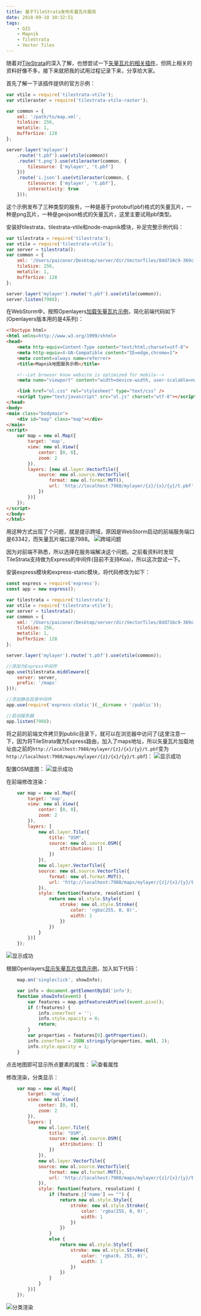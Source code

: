 ```yaml
---
title: 基于TileStrata发布矢量瓦片服务
date: 2018-09-10 10:32:51
tags: 
	- GIS
	- Mapnik
	- TileStrata
	- Vector Tiles
---
```


随着对[TileStrata](https://github.com/naturalatlas/tilestrata)的深入了解，也想尝试一下[矢量瓦片的相关插件](https://github.com/naturalatlas/tilestrata-vtile)，但网上相关的资料好像不多，接下来就把我的试用过程记录下来，分享给大家。

首先了解一下该插件提供的官方示例：
```javascript
var vtile = require('tilestrata-vtile');
var vtileraster = require('tilestrata-vtile-raster');

var common = {
    xml: '/path/to/map.xml',
    tileSize: 256,
    metatile: 1,
    bufferSize: 128
};

server.layer('mylayer')
    .route('t.pbf').use(vtile(common))
    .route('t.png').use(vtileraster(common, {
        tilesource: ['mylayer', 't.pbf']
    }))
    .route('i.json').use(vtileraster(common, {
        tilesource: ['mylayer', 't.pbf'],
        interactivity: true
    }));
```

这个示例发布了三种类型的服务，一种是基于protobuf(pbf)格式的矢量瓦片，一种是png瓦片，一种是geojson格式的矢量瓦片，这里主要试用pbf类型。

安装好tilestrata、tilestrata-vtile和node-mapnik模块，补足完整示例代码：
```javascript
var tilestrata = require('tilestrata');
var vtile = require('tilestrata-vtile');
var server = tilestrata();
var common = {
    xml: '/Users/paiconor/Desktop/server/dir/VectorTiles/8dd716c9-369c-4edd-9f20-a7aea283f5d0/thumbnail/mapnik.xml',
    tileSize: 256,
    metatile: 1,
    bufferSize: 128
};

server.layer('mylayer').route('t.pbf').use(vtile(common));
server.listen(7988);
```

在WebStorm中，按照Openlayers[加载矢量瓦片示例](http://openlayers.org/en/latest/examples/mapbox-vector-tiles.html)，简化前端代码如下(Openlayers版本用的是4系列)：
```html
<!Doctype html>
<html xmlns=http://www.w3.org/1999/xhtml>
<head>
    <meta http-equiv=Content-Type content="text/html;charset=utf-8">
    <meta http-equiv=X-UA-Compatible content="IE=edge,chrome=1">
    <meta content=always name=referrer>
    <title>Mapnik地图服务示例</title>

    <!--Let browser know website is optimized for mobile-->
    <meta name="viewport" content="width=device-width, user-scalable=no, initial-scale=1.0"/>

    <link href="ol.css" rel="stylesheet" type="text/css" />
    <script type="text/javascript" src="ol.js" charset="utf-8"></script>
</head>
<body>
<main class="bodymain">
    <div id="map" class="map"></div>
</main>
<script>
    var map = new ol.Map({
        target: 'map',
        view: new ol.View({
            center: [0, 0],
            zoom: 2
        }),
        layers: [new ol.layer.VectorTile({
            source: new ol.source.VectorTile({
                format: new ol.format.MVT(),
                url: 'http://localhost:7988/mylayer/{z}/{x}/{y}/t.pbf'
            })
        })]
    });
</script>
</body>
</html>
```
用这种方式出现了个问题，就是提示跨域，原因是WebStorm启动的前端服务端口是63342，而矢量瓦片端口是7988。
![跨域问题](nodemapnikvectortiles/1.png)

因为对前端不熟悉，所以选择在服务端解决这个问题。之前看资料时发现TileStrata支持做为Express的中间件(目前不支持Koa)，所以这次尝试一下。

安装express模块和express-static模块，将代码修改为如下：
```javascript
const express = require('express');
const app = new express();

var tilestrata = require('tilestrata');
var vtile = require('tilestrata-vtile');
var server = tilestrata();
var common = {
    xml: '/Users/paiconor/Desktop/server/dir/VectorTiles/8dd716c9-369c-4edd-9f20-a7aea283f5d0/thumbnail/mapnik.xml',
    tileSize: 256,
    metatile: 1,
    bufferSize: 128
};

server.layer('mylayer').route('t.pbf').use(vtile(common));

//添加为Express中间件
app.use(tilestrata.middleware({
    server: server,
    prefix: '/maps'
}));

//添加静态目录中间件
app.use(require('express-static')(__dirname + '/public'));

//启动服务器
app.listen(7988);
```

将之前的前端文件拷贝到public目录下，就可以在浏览器中访问了(这里注意一下，因为将TileStrata做为Express路由，加入了maps地址，所以矢量瓦片加载地址由之前的`http://localhost:7988/mylayer/{z}/{x}/{y}/t.pbf`变为`http://localhost:7988/maps/mylayer/{z}/{x}/{y}/t.pbf`)：
![显示成功](nodemapnikvectortiles/2.png)

配置OSM底图：
![显示成功](nodemapnikvectortiles/3.png)

在前端修改渲染：
```javascript
    var map = new ol.Map({
        target: 'map',
        view: new ol.View({
            center: [0, 0],
            zoom: 2
        }),
        layers: [
            new ol.layer.Tile({
                title: "OSM",
                source: new ol.source.OSM({
                    attributions: []
                })
            }),
            new ol.layer.VectorTile({
            source: new ol.source.VectorTile({
                format: new ol.format.MVT(),
                url: 'http://localhost:7988/maps/mylayer/{z}/{x}/{y}/t.pbf'
            }),
            style: function(feature, resolution) {
                return new ol.style.Style({
                    stroke: new ol.style.Stroke({
                        color: 'rgba(255, 0, 0)',
                        width: 1
                    })
                })
            }
        })]
    });
```
![显示成功](nodemapnikvectortiles/4.png)

根据Openlayers[显示矢量瓦片信息示例](http://openlayers.org/en/latest/examples/vector-tile-info.html)，加入如下代码：
```javascript
    map.on('singleclick', showInfo);

    var info = document.getElementById('info');
    function showInfo(event) {
        var features = map.getFeaturesAtPixel(event.pixel);
        if (!features) {
            info.innerText = '';
            info.style.opacity = 0;
            return;
        }
        var properties = features[0].getProperties();
        info.innerText = JSON.stringify(properties, null, 2);
        info.style.opacity = 1;
    }
```
点击地图即可显示所点要素的属性：
![查看属性](nodemapnikvectortiles/5.png)

修改渲染，分类显示：
```javascript
    var map = new ol.Map({
        target: 'map',
        view: new ol.View({
            center: [0, 0],
            zoom: 2
        }),
        layers: [
            new ol.layer.Tile({
                title: "OSM",
                source: new ol.source.OSM({
                    attributions: []
                })
            }),
            new ol.layer.VectorTile({
            source: new ol.source.VectorTile({
                format: new ol.format.MVT(),
                url: 'http://localhost:7988/maps/mylayer/{z}/{x}/{y}/t.pbf'
            }),
            style: function(feature, resolution) {
                if (feature.j['name'] == "") {
                    return new ol.style.Style({
                        stroke: new ol.style.Stroke({
                            color: 'rgba(255, 0, 0)',
                            width: 1
                        })
                    })
                }
                else {
                    return new ol.style.Style({
                        stroke: new ol.style.Stroke({
                            color: 'rgba(0, 255, 0)',
                            width: 1
                        })
                    })
                }
            }
        })]
    });
```
![分类渲染](nodemapnikvectortiles/6.png)